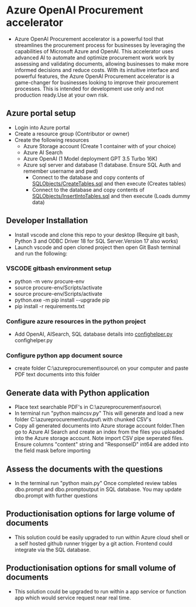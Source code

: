 # Azure OpenAI Procurement accelerator
-  Azure OpenAI Procurement accelerator is a powerful tool that streamlines the procurement process for businesses by leveraging the capabilities of Microsoft Azure and OpenAI. This accelerator uses advanced AI to automate and optimize procurement work work by assessing and validating documents, allowing businesses to make more informed decisions and reduce costs. With its intuitive interface and powerful features, the Azure OpenAI Procurement accelerator is a game-changer for businesses looking to improve their procurement processes. This is intended for development use only and not production ready.Use at your own risk.

## Azure portal setup
-  Login into Azure portal
-  Create a resource group (Contributor or owner)
-  Create the following resources
    -  Azure Storage account (Create 1 container with of your choice)
    -  Azure AI Search 
    -  Azure OpenAI (1 Model deployment GPT 3.5 Turbo 16K)
    -  Azure sql server and database (1 database. Ensure SQL Auth and remember username and pwd)
        - Connect to the database and copy contents of [SQLObjects/CreateTables.sql](SQLObjects/CreateTables.sql) and then execute (Creates tables)
        - Connect to the database and copy contents of [SQLObjects/InsertIntoTables.sql](SQLObjects/InsertIntoTables.sql)  and then execute (Loads dummy data)

## Developer Installation

-   Install vscode and clone this repo to your desktop (Require git bash, Python 3 and ODBC Driver 18 for SQL Server.Version 17 also works)
-   Launch vscode and open cloned project then open Git Bash terminal and run the following:

### VSCODE gitbash environment setup
-   python -m venv procure-env
-   source procure-env/Scripts/activate
-   source procure-env/Scripts/activate
-   python.exe -m pip install --upgrade pip
-   pip install -r requirements.txt

### Configure azure resources in the python project
-   Add OpenAI, AISearch, SQL database details into [confighelper.py](confighelper.py) confighelper.py

### Configure python app document source
-   create folder C:\\azureprocurement\\source\\ on your computer and paste PDF text documents into this folder

## Generate data with Python application
-   Place text searchable PDF's in C:\\azureprocurement\\source\\
-   In terminal run "python maincsv.py"   This will generate and load a new folder C:\\azureprocurement\\output\\  with chunked CSV's
-   Copy all generated documents into Azure storage account folder.Then go to Azure AI Search and create an index from the files you uploaded into the Azure storage account. Note import CSV pipe seperated files. Ensure columns "content" string and "ResponseID" int64 are added into the field mask before importing

## Assess the documents with the questions
-   In the terminal run "python main.py"  Once completed review tables dbo.prompt and dbo.promptoutput in SQL database. You may update dbo.prompt with further questions

## Productionisation options for large volume of documents
-   This solution could be easily upgraded to run within Azure cloud shell or a self hosted github runner trigger by a git action. Frontend could integrate via the SQL database. 

## Productionisation options for small volume of documents
-   This solution could be upgraded to run within a app service or function app which would service request near real time.